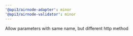 ```yaml
---
'@api3/airnode-adapter': minor
'@api3/airnode-validator': minor
---
```


Allow parameters with same name, but different http method
